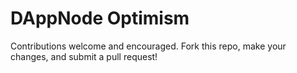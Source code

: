 # DAppNode Optimism

Contributions welcome and encouraged. Fork this repo, make your changes, and submit a pull request!
